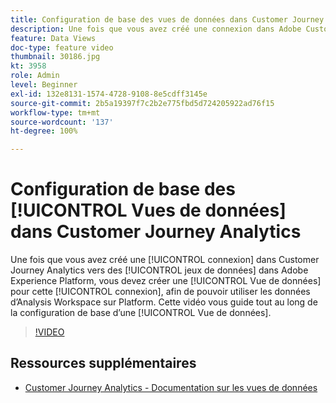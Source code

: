 ```yaml
---
title: Configuration de base des vues de données dans Customer Journey Analytics
description: Une fois que vous avez créé une connexion dans Adobe Customer Journey Analytics vers des jeux de données dans Adobe Experience Platform, vous devez créer une vue de données pour cette connexion. Cela vous permettra d’utiliser les données d’Analysis Workspace sur Platform. Cette vidéo vous guide tout au long de la configuration de base d’une Vue de données.
feature: Data Views
doc-type: feature video
thumbnail: 30186.jpg
kt: 3958
role: Admin
level: Beginner
exl-id: 132e8131-1574-4728-9108-8e5cdff3145e
source-git-commit: 2b5a19397f7c2b2e775fbd5d724205922ad76f15
workflow-type: tm+mt
source-wordcount: '137'
ht-degree: 100%

---
```


# Configuration de base des [!UICONTROL Vues de données] dans Customer Journey Analytics

Une fois que vous avez créé une [!UICONTROL connexion] dans Customer Journey Analytics vers des [!UICONTROL jeux de données] dans Adobe Experience Platform, vous devez créer une [!UICONTROL Vue de données] pour cette [!UICONTROL connexion], afin de pouvoir utiliser les données d’Analysis Workspace sur Platform. Cette vidéo vous guide tout au long de la configuration de base d’une [!UICONTROL Vue de données].

>[!VIDEO](https://video.tv.adobe.com/v/30186/?quality=12&enable10seconds=on&speedcontrol=on)

## Ressources supplémentaires

* [Customer Journey Analytics - Documentation sur les vues de données](https://experienceleague.adobe.com/docs/analytics-platform/using/cja-dataviews/create-dataview.html?lang=fr)
